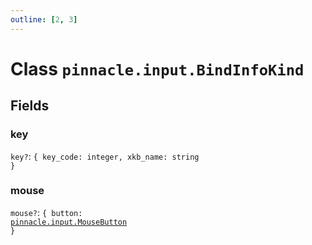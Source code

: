 ```yaml
---
outline: [2, 3]
---
```


# Class `pinnacle.input.BindInfoKind`




## Fields

### key <Badge type="danger" text="nullable" />

`key?`: <code>{ key_code: integer, xkb_name: string }</code>



### mouse <Badge type="danger" text="nullable" />

`mouse?`: <code>{ button: <a href="/lua-reference/enums/pinnacle.input.MouseButton">pinnacle.input.MouseButton</a> }</code>




